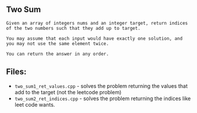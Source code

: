 ## Two Sum

```
Given an array of integers nums and an integer target, return indices of the two numbers such that they add up to target.

You may assume that each input would have exactly one solution, and you may not use the same element twice.

You can return the answer in any order.
```



## Files:

* `two_sum1_ret_values.cpp` - solves the problem returning the values that add to the target (not the leetcode problem)
* `two_sum2_ret_indices.cpp` - solves the problem returning the indices like leet code wants.
 